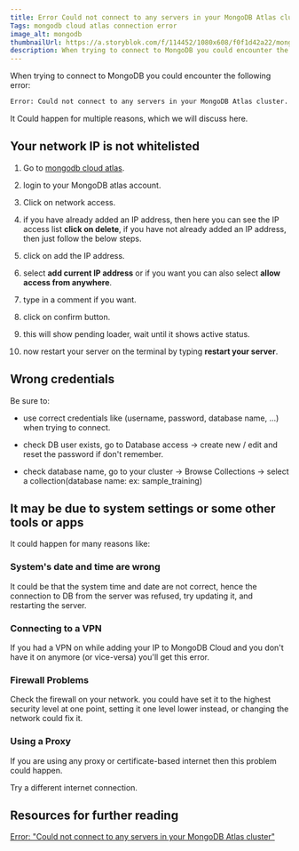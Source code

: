 ```yaml
---
title: Error Could not connect to any servers in your MongoDB Atlas cluster
Tags: mongodb cloud atlas connection error
image_alt: mongodb
thumbnailUrl: https://a.storyblok.com/f/114452/1080x608/f0f1d42a22/mongodb.png
description: When trying to connect to MongoDB you could encounter the following error Could not connect to any servers in your MongoDB Atlas cluster could happen for multiple reasons
---
```


When trying to connect to MongoDB you could encounter the following error:

```bash
Error: Could not connect to any servers in your MongoDB Atlas cluster. One common reason is that you're trying to access the database from an IP that isn't whitelisted. Make sure your current IP address is on your Atlas cluster's IP whitelist: https://docs.atlas.mongodb.com/security-whitelist/
```

It Could happen for multiple reasons, which we will discuss here.

## Your network IP is not whitelisted

1. Go to [mongodb cloud atlas](https://www.mongodb.com/cloud/atlas).

2. login to your MongoDB atlas account.

3. Click on network access.

4. if you have already added an IP address, then here you can see the IP access list **click on delete**, if you have not already added an IP address, then just follow the below steps.

5. click on add the IP address.

6. select **add current IP address** or if you want you can also select **allow access from anywhere**.

7. type in a comment if you want.

8. click on confirm button.

9. this will show pending loader, wait until it shows active status.

10. now restart your server on the terminal by typing **restart your server**.

## Wrong credentials

Be sure to:

- use correct credentials like (username, password, database name, ...) when trying to connect.

- check DB user exists, go to Database access -> create new / edit and reset the password if don't remember.

- check database name, go to your cluster -> Browse Collections -> select a collection(database name: ex: sample_training)

## It may be due to system settings or some other tools or apps

It could happen for many reasons like:

### System's date and time are wrong

It could be that the system time and date are not correct, hence the connection to DB from the server was refused, try updating it, and restarting the server.

### Connecting to a VPN

If you had a VPN on while adding your IP to MongoDB Cloud and you don't have it on anymore (or vice-versa) you'll get this error.

### Firewall Problems

Check the firewall on your network. you could have set it to the highest security level at one point, setting it one level lower instead, or changing the network could fix it.

### Using a Proxy

If you are using any proxy or certificate-based internet then this problem could happen.

Try a different internet connection.

## Resources for further reading

[Error: "Could not connect to any servers in your MongoDB Atlas cluster"](https://stackoverflow.com/questions/61937581/error-could-not-connect-to-any-servers-in-your-mongodb-atlas-cluster)
